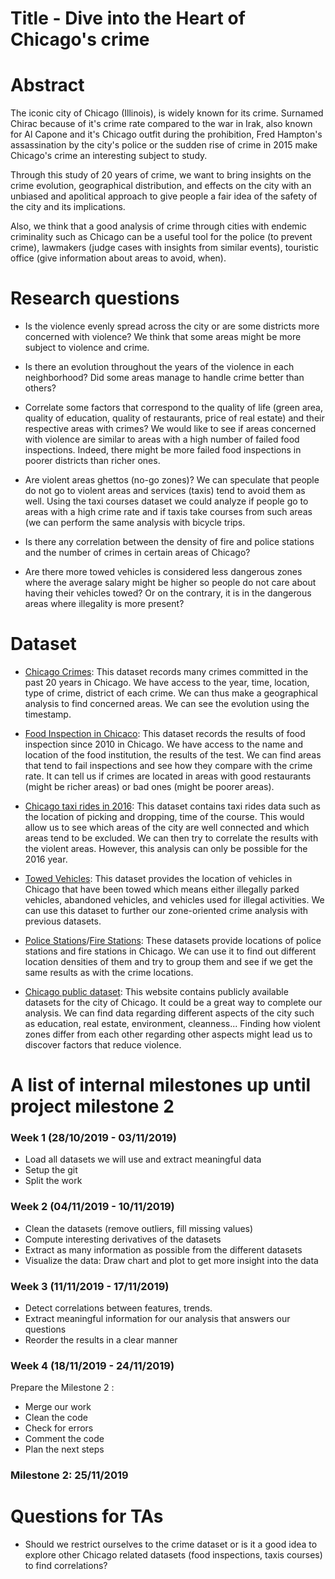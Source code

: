 # Title - Dive into the Heart of Chicago's crime


# Abstract

The iconic city of Chicago (Illinois), is widely known for its crime. Surnamed Chirac because of it's crime rate compared to the war in Irak, also known for Al Capone and it's Chicago outfit during the prohibition, Fred Hampton's assassination by the city's police or the sudden rise of crime in 2015 make Chicago's crime an interesting subject to study.

Through this study of 20 years of crime, we want to bring insights on the crime evolution, geographical distribution, and effects on the city with an unbiased and apolitical approach to give people a fair idea of the safety of the city and its implications.

Also, we think that a good analysis of crime through cities with endemic criminality such as Chicago can be a useful tool for the police (to prevent crime), lawmakers (judge cases with insights from similar events), touristic office (give information about areas to avoid,  when).


# Research questions

- Is the violence evenly spread across the city or are some districts more concerned with violence? We think that some areas might be more subject to violence and crime. 

- Is there an evolution throughout the years of the violence in each neighborhood? Did some areas manage to handle crime better than others?

- Correlate some factors that correspond to the quality of life (green area, quality of education, quality of restaurants, price of real estate) and their respective areas with crimes? We would like to see if areas concerned with violence are similar to areas with a high number of failed food inspections. Indeed, there might be more failed food inspections in poorer districts than richer ones.

- Are violent areas ghettos (no-go zones)? We can speculate that people do not go to violent areas and services (taxis) tend to avoid them as well. Using the taxi courses dataset we could analyze if people go to areas with a high crime rate and if taxis take courses from such areas (we can perform the same analysis with bicycle trips.

- Is there any correlation between the density of fire and police stations and the number of crimes in certain areas of Chicago?

- Are there more towed vehicles is considered less dangerous zones where the average salary might be higher so people do not care about having their vehicles towed? Or on the contrary, it is in the dangerous areas where illegality is more present?

# Dataset

- [Chicago Crimes](https://www.kaggle.com/chicago/chicago-crime):
This dataset records many crimes committed in the past 20 years in Chicago. We have access to the year, time, location, type of crime, district of each crime. We can thus make a geographical analysis to find concerned areas. We can see the evolution using the timestamp. 

- [Food Inspection in Chicaco](https://www.kaggle.com/chicago/chicago-food-inspections):
This dataset records the results of food inspection since 2010 in Chicago. We have access to the name and location of the food institution, the results of the test. We can find areas that tend to fail inspections and see how they compare with the crime rate.  It can tell us if crimes are located in areas with good restaurants (might be richer areas) or bad ones (might be poorer areas).

- [Chicago taxi rides in 2016](https://www.kaggle.com/chicago/chicago-taxi-rides-2016):
This dataset contains taxi rides data such as the location of picking and dropping, time of the course. This would allow us to see which areas of the city are well connected and which areas tend to be excluded. We can then try to correlate the results with the violent areas. However, this analysis can only be possible for the 2016 year.

- [Towed Vehicles](https://data.cityofchicago.org/Transportation/Towed-Vehicles/ygr5-vcbg):
This dataset provides the location of vehicles in Chicago that have been towed which means either illegally parked vehicles, abandoned vehicles, and vehicles used for illegal activities. We can use this dataset to further our zone-oriented crime analysis with previous datasets.

- [Police Stations](https://data.cityofchicago.org/Public-Safety/Police-Stations/z8bn-74gv?fbclid=IwAR2yJeCXKd2toir7M50FkGWQ9MOZ7hrAD5ZMudAbiJE0vgriOIkw_d6y19Q)/[Fire Stations](https://data.cityofchicago.org/Public-Safety/Fire-Stations/28km-gtjn?fbclid=IwAR0SS0NRQiQoBv9fRFvIYgTfbqvL4sTAvKN_bbyXfsPCBeCJsTE_l72R8Vk):
These datasets provide locations of police stations and fire stations in Chicago. We can use it to find out different location densities of them and try to group them and see if we get the same results as with the crime locations.

- [Chicago public dataset](https://data.cityofchicago.org/):
This website contains publicly available datasets for the city of Chicago. It could be a great way to complete our analysis. We can find data regarding different aspects of the city such as education, real estate, environment, cleanness... Finding how violent zones differ from each other regarding other aspects might lead us to discover factors that reduce violence.


# A list of internal milestones up until project milestone 2

### Week 1 (28/10/2019 - 03/11/2019)

- Load all datasets we will use and extract meaningful data
- Setup the git
- Split the work

### Week 2 (04/11/2019 - 10/11/2019)

- Clean the datasets (remove outliers, fill missing values)
- Compute interesting derivatives of the datasets
- Extract as many information as possible from the different datasets
- Visualize the data: Draw chart and plot to get more insight into the data


### Week 3 (11/11/2019 - 17/11/2019)

- Detect correlations between features, trends.
- Extract meaningful information for our analysis that answers our questions
- Reorder the results in a clear manner

### Week 4 (18/11/2019 - 24/11/2019)

Prepare the Milestone 2 : 
- Merge our work
- Clean the code
- Check for errors
- Comment the code
- Plan the next steps

### Milestone 2: 25/11/2019


# Questions for TAs

- Should we restrict ourselves to the crime dataset or is it a good idea to explore other Chicago related datasets (food inspections, taxis courses) to find correlations?



